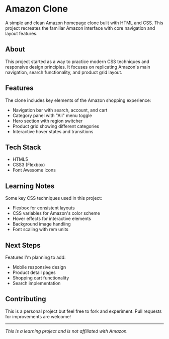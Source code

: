 # Amazon Clone

A simple and clean Amazon homepage clone built with HTML and CSS. This project recreates the familiar Amazon interface with core navigation and layout features.

## About

This project started as a way to practice modern CSS techniques and responsive design principles. It focuses on replicating Amazon's main navigation, search functionality, and product grid layout.

## Features

The clone includes key elements of the Amazon shopping experience:

- Navigation bar with search, account, and cart
- Category panel with "All" menu toggle
- Hero section with region switcher
- Product grid showing different categories
- Interactive hover states and transitions

## Tech Stack

- HTML5
- CSS3 (Flexbox)
- Font Awesome icons



## Learning Notes

Some key CSS techniques used in this project:

- Flexbox for consistent layouts
- CSS variables for Amazon's color scheme  
- Hover effects for interactive elements
- Background image handling
- Font scaling with rem units

## Next Steps

Features I'm planning to add:

- Mobile responsive design
- Product detail pages
- Shopping cart functionality
- Search implementation

## Contributing

This is a personal project but feel free to fork and experiment. Pull requests for improvements are welcome!

---
*This is a learning project and is not affiliated with Amazon.*

